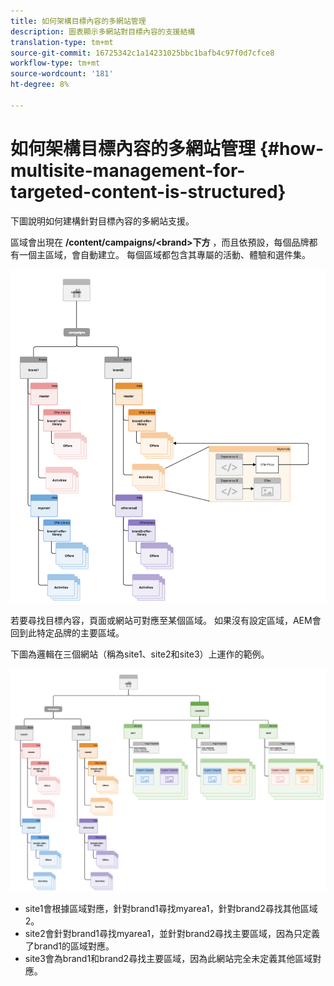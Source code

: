 ```yaml
---
title: 如何架構目標內容的多網站管理
description: 圖表顯示多網站對目標內容的支援結構
translation-type: tm+mt
source-git-commit: 16725342c1a14231025bbc1bafb4c97f0d7cfce8
workflow-type: tm+mt
source-wordcount: '181'
ht-degree: 8%

---
```



# 如何架構目標內容的多網站管理 {#how-multisite-management-for-targeted-content-is-structured}

下圖說明如何建構針對目標內容的多網站支援。

區域會出現在 **/content/campaigns/&lt;brand>下方** ，而且依預設，每個品牌都有一個主區域，會自動建立。 每個區域都包含其專屬的活動、體驗和選件集。

![多網站結構](/help/sites-cloud/authoring/assets/multisite-structure.png)

若要尋找目標內容，頁面或網站可對應至某個區域。 如果沒有設定區域，AEM會回到此特定品牌的主要區域。

下圖為邏輯在三個網站（稱為site1、site2和site3）上運作的範例。

![跨網站的多網站結構](/help/sites-cloud/authoring/assets/multisite-structure-2.png)

* site1會根據區域對應，針對brand1尋找myarea1，針對brand2尋找其他區域2。
* site2會針對brand1尋找myarea1，並針對brand2尋找主要區域，因為只定義了brand1的區域對應。
* site3會為brand1和brand2尋找主要區域，因為此網站完全未定義其他區域對應。
